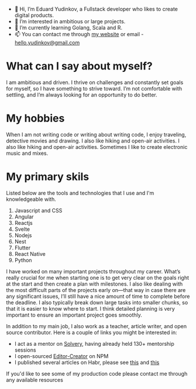 - 👋 Hi, I’m Eduard Yudinkov, a Fullstack developer who likes to create digital products.
- 👀 I’m interested in ambitious or large projects.
- 🌱 I’m currently learning Golang, Scala and R.
- 📫 You can contact me through [my website](https://yudinkov.dev/) or email - hello.yudinkov@gmail.com

# What can I say about myself?

I am ambitious and driven. I thrive on challenges and constantly set goals for myself, so I have something to strive toward. I’m not comfortable with settling, and I’m always looking for an opportunity to do better.

# My hobbies

When I am not writing code or writing about writing code, I enjoy traveling, detective movies and drawing. I also like hiking and open-air activities. I also like hiking and open-air activities. Sometimes I like to create electronic music and mixes.

# My primary skils

Listed below are the tools and technologies that I use and I'm knowledgeable with.

1. Javascript and CSS
2. Angular
3. Reactjs
4. Svelte
5. Nodejs
6. Nest
7. Flutter
8. React Native
9. Python

I have worked on many important projects throughout my career. What’s really crucial for me when starting one is to get very clear on the goals right at the start and then create a plan with milestones. I also like dealing with the most difficult parts of the projects early on—that way in case there are any significant issues, I’ll still have a nice amount of time to complete before the deadline. I also typically break down large tasks into smaller chunks, so that it is easier to know where to start. I think detailed planning is very important to ensure an important project goes smoothly. 

In addition to my main job, I also work as a teacher, article writer, and open source
contributor. Here is a couple of links you might be interested in:

- I act as a mentor on [Solvery](https://solvery.io/ru/mentor/anstertum), having already held 130+ mentorship sessions
- I open-sourced [Editor-Creator](https://www.npmjs.com/package/editor-creator) on NPM
- I published several articles on Habr, please see [this](https://habr.com/ru/post/599029/) and [this](https://habr.com/ru/post/650175/)

If you'd like to see some of my production code please contact me through any available resources
